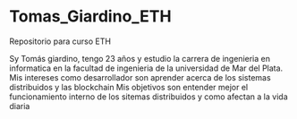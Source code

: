 # Tomas_Giardino_ETH
Repositorio para curso ETH

Sy Tomás giardino, tengo 23 años y estudio la carrera de ingenieria en informatica en la facultad de ingenieria de la universidad de Mar del Plata.
Mis intereses como desarrollador son aprender acerca de los sistemas distribuidos y las blockchain
Mis objetivos son entender mejor el funcionamiento interno de los sitemas distribuidos y como afectan a la vida diaria
